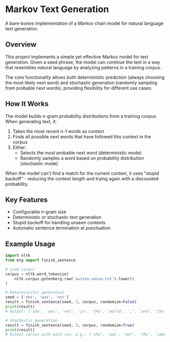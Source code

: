 # Markov Text Generation

A bare-bones implementation of a Markov chain model for natural language text generation.

## Overview

This project implements a simple yet effective Markov model for text generation. Given a seed phrase, the model can continue the text in a way that resembles natural language by analyzing patterns in a training corpus.

The core functionality allows both deterministic prediction (always choosing the most likely next word) and stochastic generation (randomly sampling from probable next words), providing flexibility for different use cases.

## How It Works

The model builds n-gram probability distributions from a training corpus. When generating text, it:

1. Takes the most recent n-1 words as context
2. Finds all possible next words that have followed this context in the corpus
3. Either:
   - Selects the most probable next word (deterministic mode)
   - Randomly samples a word based on probability distribution (stochastic mode)

When the model can't find a match for the current context, it uses "stupid backoff" - reducing the context length and trying again with a discounted probability.

## Key Features

- Configurable n-gram size
- Deterministic or stochastic text generation
- Stupid backoff for handling unseen contexts
- Automatic sentence termination at punctuation

## Example Usage

```python
import nltk
from mtg import finish_sentence

# Load corpus
corpus = nltk.word_tokenize(
    nltk.corpus.gutenberg.raw('austen-sense.txt').lower()
)

# Deterministic generation
seed = ['she', 'was', 'not']
result = finish_sentence(seed, 3, corpus, randomize=False)
print(result)
# Output: ['she', 'was', 'not', 'in', 'the', 'world', ',', 'and', 'the', 'two']

# Stochastic generation
result = finish_sentence(seed, 3, corpus, randomize=True)
print(result)
# Output varies with each run, e.g.: ['she', 'was', 'not', 'the', 'same', 'as', 'the', 'others', '.']